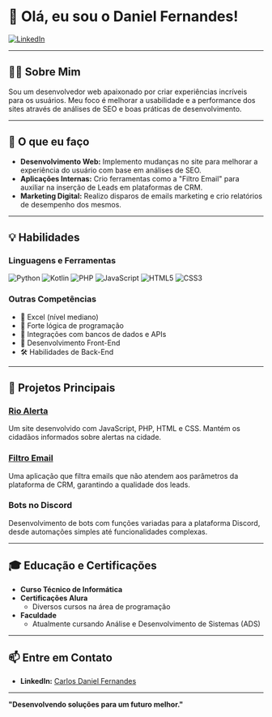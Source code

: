 
# 👋 Olá, eu sou o Daniel Fernandes!

[![LinkedIn](https://img.shields.io/badge/LinkedIn-blue?logo=linkedin&logoColor=white)](https://www.linkedin.com/in/carlos-daniel-fernandes-327138188/)

---

## 🧑‍💻 Sobre Mim

Sou um desenvolvedor web apaixonado por criar experiências incríveis para os usuários. Meu foco é melhorar a usabilidade e a performance dos sites através de análises de SEO e boas práticas de desenvolvimento. 

---

## 🚀 O que eu faço

- **Desenvolvimento Web:** Implemento mudanças no site para melhorar a experiência do usuário com base em análises de SEO.
- **Aplicações Internas:** Crio ferramentas como a "Filtro Email" para auxiliar na inserção de Leads em plataformas de CRM.
- **Marketing Digital:** Realizo disparos de emails marketing e crio relatórios de desempenho dos mesmos.

---

## 💡 Habilidades

### Linguagens e Ferramentas
![Python](https://img.shields.io/badge/Python-3776AB?style=for-the-badge&logo=python&logoColor=white)
![Kotlin](https://img.shields.io/badge/Kotlin-0095D5?style=for-the-badge&logo=kotlin&logoColor=white)
![PHP](https://img.shields.io/badge/PHP-777BB4?style=for-the-badge&logo=php&logoColor=white)
![JavaScript](https://img.shields.io/badge/JavaScript-F7DF1E?style=for-the-badge&logo=javascript&logoColor=black)
![HTML5](https://img.shields.io/badge/HTML5-E34F26?style=for-the-badge&logo=html5&logoColor=white)
![CSS3](https://img.shields.io/badge/CSS3-1572B6?style=for-the-badge&logo=css3&logoColor=white)

### Outras Competências
- 💼 Excel (nível mediano)
- 🧠 Forte lógica de programação
- 🔗 Integrações com bancos de dados e APIs
- 🎨 Desenvolvimento Front-End
- 🛠️ Habilidades de Back-End

---

## 🌟 Projetos Principais

### [Rio Alerta](https://github.com/seu-usuario/rio-alerta)
Um site desenvolvido com JavaScript, PHP, HTML e CSS. Mantém os cidadãos informados sobre alertas na cidade.

### [Filtro Email](https://github.com/seu-usuario/filtro-email)
Uma aplicação que filtra emails que não atendem aos parâmetros da plataforma de CRM, garantindo a qualidade dos leads.

### Bots no Discord
Desenvolvimento de bots com funções variadas para a plataforma Discord, desde automações simples até funcionalidades complexas.

---

## 🎓 Educação e Certificações

- **Curso Técnico de Informática**
- **Certificações Alura**
  - Diversos cursos na área de programação
- **Faculdade**
  - Atualmente cursando Análise e Desenvolvimento de Sistemas (ADS)

---

## 📫 Entre em Contato

- **LinkedIn:** [Carlos Daniel Fernandes](https://www.linkedin.com/in/carlos-daniel-fernandes-327138188/)

---

**"Desenvolvendo soluções para um futuro melhor."**
